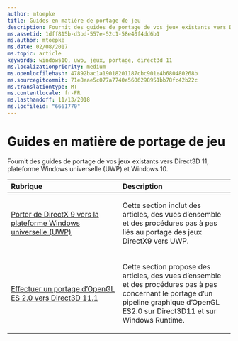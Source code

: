 ```yaml
---
author: mtoepke
title: Guides en matière de portage de jeu
description: Fournit des guides de portage de vos jeux existants vers Direct3D 11, plateforme Windows universelle (UWP) et Windows 10.
ms.assetid: 1dff815b-d3bd-557e-52c1-58e40f4dd6b1
ms.author: mtoepke
ms.date: 02/08/2017
ms.topic: article
keywords: windows10, uwp, jeux, portage, direct3d 11
ms.localizationpriority: medium
ms.openlocfilehash: 47892bac1a19018201187cbc901e4b680480268b
ms.sourcegitcommit: 71e8eae5c077a7740e5606298951bb78fc42b22c
ms.translationtype: MT
ms.contentlocale: fr-FR
ms.lasthandoff: 11/13/2018
ms.locfileid: "6661770"
---
```

# <a name="game-porting-guides"></a>Guides en matière de portage de jeu



Fournit des guides de portage de vos jeux existants vers Direct3D 11, plateforme Windows universelle (UWP) et Windows 10.

<table>
<colgroup>
<col width="50%" />
<col width="50%" />
</colgroup>
<thead>
<tr class="header">
<th align="left">Rubrique</th>
<th align="left">Description</th>
</tr>
</thead>
<tbody>
<tr class="odd">
<td align="left"><p><a href="porting-your-directx-9-game-to-windows-store.md">Porter de DirectX 9 vers la plateforme Windows universelle (UWP)</a></p></td>
<td align="left"><p>Cette section inclut des articles, des vues d’ensemble et des procédures pas à pas liés au portage des jeux DirectX9 vers UWP.</p></td>
</tr>
<tr class="even">
<td align="left"><p><a href="port-from-opengl-es-2-0-to-directx-11-1.md">Effectuer un portage d’OpenGL ES 2.0 vers Direct3D 11.1</a></p></td>
<td align="left"><p>Cette section propose des articles, des vues d’ensemble et des procédures pas à pas concernant le portage d’un pipeline graphique d’OpenGL ES2.0 sur Direct3D11 et sur Windows Runtime.</p></td>
</tr>
</tbody>
</table>

 


 

 

 




